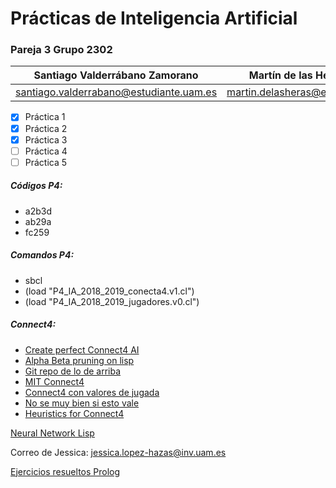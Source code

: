 # Prácticas de Inteligencia Artificial

### Pareja 3 Grupo 2302

Santiago Valderrábano Zamorano | Martín de las Heras Moreno
------------------------------ | --------------------------
santiago.valderrabano@estudiante.uam.es | martin.delasheras@estudiante.uam.es

- [x] Práctica 1
- [x] Práctica 2
- [x] Práctica 3
- [ ] Práctica 4
- [ ] Práctica 5

##### Códigos P4:
  * a2b3d
  * ab29a
  * fc259

##### Comandos P4:
 * sbcl
 * (load "P4_IA_2018_2019_conecta4.v1.cl")
 * (load "P4_IA_2018_2019_jugadores.v0.cl")

##### Connect4:

 - [Create perfect Connect4 AI](http://blog.gamesolver.org)
 - [Alpha Beta pruning on lisp](http://www.cs.technion.ac.il/~shaulm/software/alpha-beta-m.lisp)
 - [Git repo de lo de arriba](https://github.com/PascalPons/connect4)
 - [MIT Connect4](http://web.mit.edu/sp.268/www/2010/connectFourSlides.pdf)
 - [Connect4 con valores de jugada](https://connect4.gamesolver.org)
 - [No se muy bien si esto vale](https://towardsdatascience.com/creating-the-perfect-connect-four-ai-bot-c165115557b0)
 - [Heuristics for Connect4](https://file.scirp.org/Html/1-9601415_90972.htm)


[Neural Network Lisp](https://github.com/nicolasavru/cl-nn)


Correo de Jessica: jessica.lopez-hazas@inv.uam.es

[Ejercicios resueltos Prolog](http://www.ic.unicamp.br/~meidanis/courses/mc336/2009s2/prolog/problemas/)
